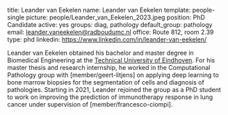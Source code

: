 title: Leander van Eekelen
name: Leander van Eekelen
template: people-single
picture: people/Leander_van_Eekelen_2023.jpeg
position: PhD Candidate
active: yes
groups: diag, pathology
default_group: pathology
email: leander.vaneekelen@radboudumc.nl
office: Route 812, room 2.39
type: phd
linkedin: https://www.linkedin.com/in/leander-van-eekelen/

Leander van Eekelen obtained his bachelor and master degree in Biomedical Engineering at the [Technical University of Eindhoven](https://www.tue.nl). For his master thesis and research internship, he worked in the Computational Pathology group with [member/geert-litjens] on applying deep learning to bone marrow biopsies for the segmentation of cells and diagnosis of pathologies. Starting in 2021, Leander rejoined the group as a PhD student to work on improving the prediction of immunotherapy response in lung cancer under supervision of [member/francesco-ciompi].


